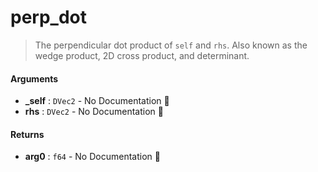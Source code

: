 # perp\_dot

>  The perpendicular dot product of `self` and `rhs`.
>  Also known as the wedge product, 2D cross product, and determinant.

#### Arguments

- **\_self** : `DVec2` \- No Documentation 🚧
- **rhs** : `DVec2` \- No Documentation 🚧

#### Returns

- **arg0** : `f64` \- No Documentation 🚧